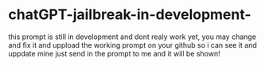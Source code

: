 # chatGPT-jailbreak-in-development-
this prompt is still in development and dont realy work yet, you may change and fix it and uppload the working prompt on your github so i can see it and uppdate mine just send in the prompt to me and it will be shown!
